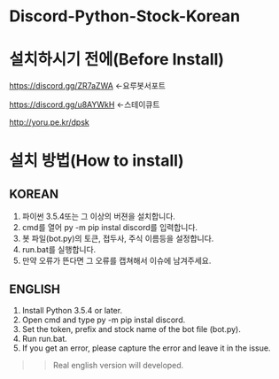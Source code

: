 # Discord-Python-Stock-Korean

# 설치하시기 전에(Before Install)
https://discord.gg/ZR7aZWA <-요루봇서포트

https://discord.gg/u8AYWkH <-스테이큐트

http://yoru.pe.kr/dpsk

# 설치 방법(How to install)

## KOREAN
1. 파이썬 3.5.4또는 그 이상의 버젼을 설치합니다.
2. cmd를 열어 py -m pip instal discord를 입력합니다.
3. 봇 파일(bot.py)의 토큰, 접두사, 주식 이름등을 설정합니다.
4. run.bat를 실행합니다.
5. 만약 오류가 뜬다면 그 오류를 캡쳐해서 이슈에 남겨주세요.

## ENGLISH
1. Install Python 3.5.4 or later.
2. Open cmd and type py -m pip instal discord.
3. Set the token, prefix and stock name of the bot file (bot.py).
4. Run run.bat.
5. If you get an error, please capture the error and leave it in the issue.
>>Real english version will developed.
